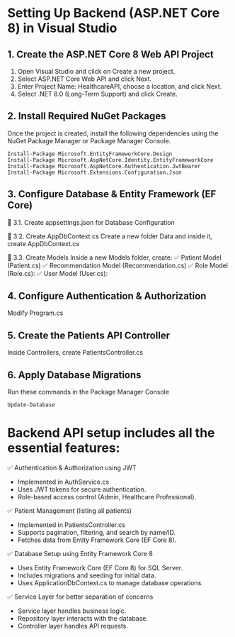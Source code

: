 ﻿# Setting Up Backend (ASP.NET Core 8) in Visual Studio
## 1. Create the ASP.NET Core 8 Web API Project
1. Open Visual Studio and click on Create a new project.
2. Select ASP.NET Core Web API and click Next.
3. Enter Project Name: HealthcareAPI, choose a location, and click Next.
4. Select .NET 8.0 (Long-Term Support) and click Create.

## 2. Install Required NuGet Packages
Once the project is created, install the following dependencies using the NuGet Package Manager or Package Manager Console.
```Install-Package Microsoft.EntityFrameworkCore.SqlServer
Install-Package Microsoft.EntityFrameworkCore.Design
Install-Package Microsoft.AspNetCore.Identity.EntityFrameworkCore
Install-Package Microsoft.AspNetCore.Authentication.JwtBearer
Install-Package Microsoft.Extensions.Configuration.Json
```

## 3. Configure Database & Entity Framework (EF Core)
🔸 3.1. Create appsettings.json for Database Configuration

🔸 3.2. Create AppDbContext.cs
Create a new folder Data and inside it, create AppDbContext.cs

🔸 3.3. Create Models
Inside a new Models folder, create:
✅ Patient Model (Patient.cs)
✅ Recommendation Model (Recommendation.cs)
✅ Role Model (Role.cs):
✅ User Model (User.cs):

## 4. Configure Authentication & Authorization
Modify Program.cs

## 5. Create the Patients API Controller
Inside Controllers, create PatientsController.cs

## 6. Apply Database Migrations
Run these commands in the Package Manager Console
```Add-Migration InitialCreate
Update-Database
```

# Backend API setup includes all the essential features:

✅ Authentication & Authorization using JWT
* Implemented in AuthService.cs
* Uses JWT tokens for secure authentication.
* Role-based access control (Admin, Healthcare Professional).

✅ Patient Management (listing all patients)
* Implemented in PatientsController.cs
* Supports pagination, filtering, and search by name/ID.
* Fetches data from Entity Framework Core (EF Core 8).

✅ Database Setup using Entity Framework Core 8
* Uses Entity Framework Core (EF Core 8) for SQL Server.
* Includes migrations and seeding for initial data.
* Uses ApplicationDbContext.cs to manage database operations.

✅ Service Layer for better separation of concerns
* Service layer handles business logic.
* Repository layer interacts with the database.
* Controller layer handles API requests.